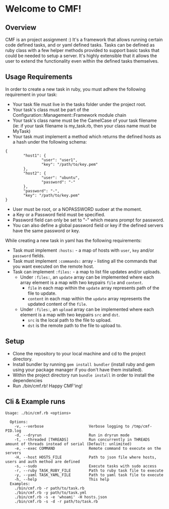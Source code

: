 # Welcome to CMF!
## Overview
CMF is an project assignment :)
It's a framework that allows running certain code defined tasks, and or yaml defined tasks.
Tasks can be defined as ruby class with a few helper methods provided to support basic tasks that could be needed to setup a server.
It's highly extensible that it allows the user to extend the functionality even within the defined tasks themselves.

## Usage Requirements
In order to create a new task in ruby, you must adhere the following requirement in your task:
- Your task file must live in the tasks folder under the project root.
- Your task's class must be part of the Configuration::Management::Framework module chain
- Your task's class name must be the CamelCase of your task filename (ie: if your task filename is my_task.rb, then your class name must be MyTask)
- Your task must implement a method which returns the defined hosts as a hash under the following schema:
```
{
        "host1": {
                "user": "user1",
                "key": "/path/to/key.pem"
        },
        "host2": {
                "user": "ubuntu",
                "password": "-"
        },
        "password": "-",
        "key": "/path/to/key.pem"
}
```
  - User must be root, or a NOPASSWORD sudoer at the moment.
  - a Key or a Password field must be specified.
  - Password field can only be set to "-" which means prompt for password.
  - You can also define a global password field or key if the defined servers have the same password or key.

While creating a new task in yaml has the following requirements:

- Task must implement ```:hosts:``` - a map of hosts with ```user```, ```key``` and/or ```password``` fields.
- Task must implement ```:commands:``` array - listing all the commands that you want executed on the remote host.
- Task can implement ```:files:``` - a map to list file updates and/or uploads.
  - Under ```:files:```, an ```update``` array can be implemented where each array element is a map with two keypairs ```file``` and ```content```.
    - ```file``` in each map within the ```update``` array represents path of the file to update.
    - ```content``` in each map within the ```update``` array represents the updated content of the ```file```.
  - Under ```:files:```, an ```upload``` array can be implemented where each element is a map with two keypairs ```src``` and ```dst```.
    - ```src``` is the local path to the file to upload.
    - ```dst``` is the remote path to the file to upload to.

## Setup
- Clone the repository to your local machine and cd to the project directory.
- Install bundler by running ```gem install bundler``` (install ruby and gem using your package manager if you don't have them installed).
- Within the project directory run ```bundle install``` in order to install the dependencies
- Run ./bin/cmf.rb! Happy CMF'ing!

## Cli & Example runs
```
Usage: ./bin/cmf.rb <options>

  Options:
    -v, --verbose                    Verbose logging to /tmp/cmf-PID.log
    -d, --dryrun                     Run in dryrun mode
    -t, --threaded [THREADS]         Run concurrently in THREADS amount of threads instead of serial (Default: unlimited)
    -e, --exec COMMAND               Remote command to execute on the servers
    -H, --host HOSTS_FILE            Path to json file where hosts, users and auth method are defined
    -s, --sudo                       Execute tasks with sudo access 
    -r, --ruby TASK_RUBY_FILE        Path to ruby task file to execute
    -y, --yaml TASK_YAML_FILE        Path to yaml task file to execute
    -h, --help                       This help
  Examples:
    ./bin/cmf.rb -r path/to/task.rb
    ./bin/cmf.rb -y path/to/task.yml
    ./bin/cmf.rb -s -e 'whoami' -H hosts.json
    ./bin/cmf.rb -s -d -r path/to/task.rb
```

